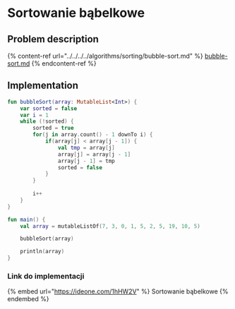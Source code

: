# Sortowanie bąbelkowe

## Problem description

{% content-ref url="../../../../algorithms/sorting/bubble-sort.md" %}
[bubble-sort.md](../../../../algorithms/sorting/bubble-sort.md)
{% endcontent-ref %}

## Implementation

```kotlin
fun bubbleSort(array: MutableList<Int>) {
	var sorted = false
	var i = 1
    while (!sorted) {
    	sorted = true
        for(j in array.count() - 1 downTo i) {
            if(array[j] < array[j - 1]) {
                val tmp = array[j]
                array[j] = array[j - 1]
                array[j - 1] = tmp
                sorted = false
            }
        }
        
        i++
    }
}

fun main() {
    val array = mutableListOf(7, 3, 0, 1, 5, 2, 5, 19, 10, 5)

    bubbleSort(array)

    println(array)
}
```

### Link do implementacji

{% embed url="https://ideone.com/1hHW2V" %}
Sortowanie bąbelkowe
{% endembed %}